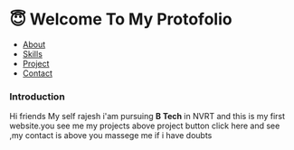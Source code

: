 <html lang="en">
<head>
    <meta charset="UTF-8">
    <meta name="viewport" content="width=device-width, initial-scale=1.0">
    <title>protofolio</title>
    <link rel="stylesheet" href="protofolio.css">
</head>
<body>
    <div class="container">
    <div class="navbar">
        <h1>😇 Welcome To My Protofolio </h1>
    <ul>
        <li> <a href="about.html">About</a></li>
        <li><a href="skills.html">Skills</a></li>
        <li><a href="projects.html">Project</a></li>
        <li> <a href="contact.html">Contact</a></li>
    </ul>
    </div>
    </div>
    <div class="contant">
        <h3>Introduction </h3>
        <p > Hi friends My self rajesh i'am pursuing <b>B Tech</b> in NVRT
        and this is my first website.you see me my projects above project button click here and see ,my contact is above you massege me if i have doubts </p>
    </div>
</body>
</html>
